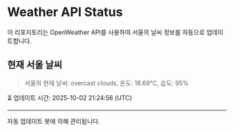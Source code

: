 
# Weather API Status

이 리포지토리는 OpenWeather API를 사용하여 서울의 날씨 정보를 자동으로 업데이트합니다.

## 현재 서울 날씨
> 서울의 현재 날씨: overcast clouds, 온도: 18.69°C, 습도: 95%

⏳ 업데이트 시간: 2025-10-02 21:24:56 (UTC)

---
자동 업데이트 봇에 의해 관리됩니다.

